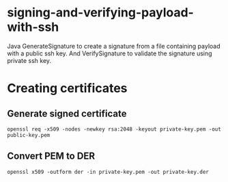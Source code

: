 # signing-and-verifying-payload-with-ssh
Java GenerateSignature to create a signature from a file containing payload with a public ssh key.
And VerifySignature to validate the signature using private ssh key. 

# Creating certificates

## Generate signed certificate
```
openssl req -x509 -nodes -newkey rsa:2048 -keyout private-key.pem -out public-key.pem
```

## Convert PEM to DER
```
openssl x509 -outform der -in private-key.pem -out private-key.der
```
